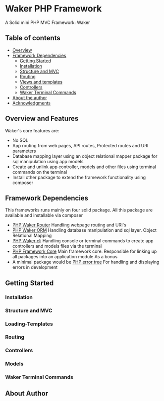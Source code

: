 # Waker PHP Framework

A Solid mini PHP MVC Framework: Waker

## Table of contents

- [Overview](#Overview-and-Features)
  <!-- - [Screenshot](#screenshot) -->
  <!-- - [Links](#links) -->
- [Framework Dependencies](#Framework-Dependencies)
  - [Getting Started](#Getting-Started)
  - [Installation](#Installation)
  - [Structure and MVC](#Structure-and-MVC)
  - [Routing](#Routing)
  - [Views and templates](#Loading-Templates)
  - [Controllers](#Controllers)
  - [Waker Terminal Commands](#Waker-Terminal-Commands)
- [About the author](#About-Author)
- [Acknowledgments](#acknowledgments)

## Overview and Features

Waker's core features are:

- No SQL
- App routing from web pages, API routes, Protected routes and URI parameters
- Database mapping layer using an object relational mapper package for sql manipulation using app models
- Create and unlink app controller, models and other files using terminal commands on the terminal
- Install other package to extend the framework functionality using composer

## Framework Dependencies

This frameworks runs mainly on four solid package. All this package are available and installable via composer

- [PHP Waker Router](https://github.com/ankain-lesly/php-waker-router) Handling webpage routing and URI's
- [PHP Waker ORM](https://github.com/ankain-lesly/php-waker-orm) Handling database manipulation and sql layer. Object Relational Mapping
- [PHP Waker cli](https://github.com/ankain-lesly/php-waker-cli) Handling console or terminal commands to create app controllers and models files via the terminal
- [PHP Framework Core](https://github.com/ankain-lesly/php-framework-core) Main framework core. Responsible for linking up all packages into an application module
  As a bonus
- A minimal package would be [PHP error tree](https://github.com/ankain-lesly/php-error-tree) For handling and displaying errors in development

## Getting Started

### Installation

### Structure and MVC

### Loading-Templates

### Routing

### Controllers

### Models

### Waker Terminal Commands

## About Author
